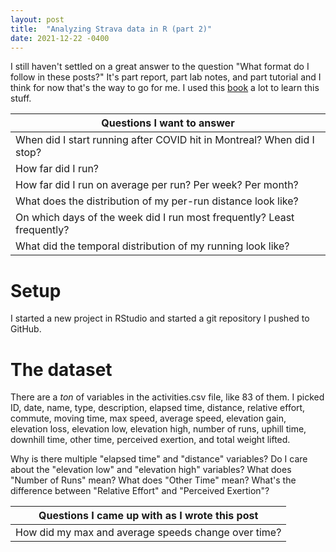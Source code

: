 ```yaml
---
layout: post
title:  "Analyzing Strava data in R (part 2)"
date: 2021-12-22 -0400
---
```

I still haven't settled on a great answer to the question "What format do I follow in these posts?" It's part report, part lab notes, and part tutorial and I think for now that's the way to go for me. I used this [book](https://r4ds.had.co.nz/) a lot to learn this stuff.

|Questions I want to answer|
|--------------------------|
|When did I start running after COVID hit in Montreal? When did I stop?|
|How far did I run?|
|How far did I run on average per run? Per week? Per month?|
|What does the distribution of my per-run distance look like?|
|On which days of the week did I run most frequently? Least frequently?|
|What did the temporal distribution of my running look like?|

# Setup
I started a new project in RStudio and started a git repository I pushed to GitHub.

# The dataset
There are a _ton_ of variables in the activities.csv file, like 83 of them. I picked ID, date, name, type, description, elapsed time, distance, relative effort, commute, moving time, max speed, average speed, elevation gain, elevation loss, elevation low, elevation high, number of runs, uphill time, downhill time, other time, perceived exertion, and total weight lifted. 

Why is there multiple "elapsed time" and "distance" variables? Do I care about the "elevation low" and "elevation high" variables? What does "Number of Runs" mean? What does "Other Time" mean? What's the difference between "Relative Effort" and "Perceived Exertion"?

|Questions I came up with as I wrote this post|
|---------------------------------------------|
|How did my max and average speeds change over time?|

